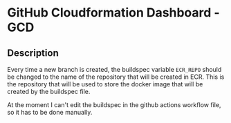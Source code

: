 # GitHub Cloudformation Dashboard - GCD


## Description
Every time a new branch is created, the buildspec variable `ECR_REPO` should be changed to the name of the repository that will be created in ECR. This is the repository that will be used to store the docker image that will be created by the buildspec file.

At the moment I can't edit the buildspec in the github actions workflow file, so it has to be done manually.
